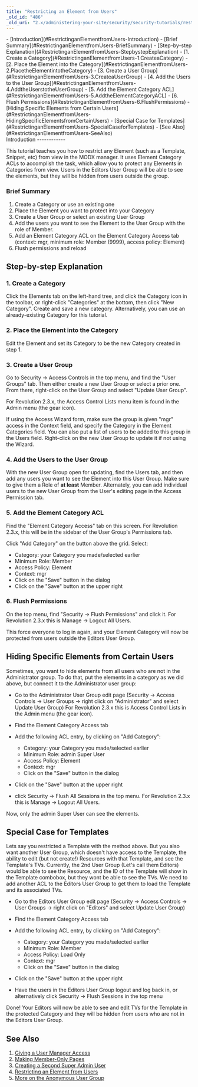 ```yaml
---
title: "Restricting an Element from Users"
_old_id: "486"
_old_uri: "2.x/administering-your-site/security/security-tutorials/restricting-an-element-from-users"
---
```


<div>- [Introduction](#RestrictinganElementfromUsers-Introduction)
  - [Brief Summary](#RestrictinganElementfromUsers-BriefSummary)
- [Step-by-step Explanation](#RestrictinganElementfromUsers-StepbystepExplanation)
  - [1. Create a Category](#RestrictinganElementfromUsers-1.CreateaCategory)
  - [2. Place the Element into the Category](#RestrictinganElementfromUsers-2.PlacetheElementintotheCategory)
  - [3. Create a User Group](#RestrictinganElementfromUsers-3.CreateaUserGroup)
  - [4. Add the Users to the User Group](#RestrictinganElementfromUsers-4.AddtheUserstotheUserGroup)
  - [5. Add the Element Category ACL](#RestrictinganElementfromUsers-5.AddtheElementCategoryACL)
  - [6. Flush Permissions](#RestrictinganElementfromUsers-6.FlushPermissions)
- [Hiding Specific Elements from Certain Users](#RestrictinganElementfromUsers-HidingSpecificElementsfromCertainUsers)
- [Special Case for Templates](#RestrictinganElementfromUsers-SpecialCaseforTemplates)
- [See Also](#RestrictinganElementfromUsers-SeeAlso)

</div>Introduction
------------

This tutorial teaches you how to restrict any Element (such as a Template, Snippet, etc) from view in the MODX manager. It uses Element Category ACLs to accomplish the task, which allow you to protect any Elements in Categories from view. Users in the Editors User Group will be able to see the elements, but they will be hidden from users outside the group.

### Brief Summary

1. Create a Category or use an existing one
2. Place the Element you want to protect into your Category
3. Create a User Group or select an existing User Group
4. Add the users you want to see the Element to the User Group with the role of Member.
5. Add an Element Category ACL on the Element Category Access tab (context: mgr, minimum role: Member (9999), access policy: Element)
6. Flush permissions and reload

Step-by-step Explanation
------------------------

### 1. Create a Category

Click the Elements tab on the left-hand tree, and click the Category icon in the toolbar, or right-click "Categories" at the bottom, then click "New Category". Create and save a new category. Alternatively, you can use an already-existing Category for this tutorial.

### 2. Place the Element into the Category

Edit the Element and set its Category to be the new Category created in step 1.

### 3. Create a User Group

Go to Security -> Access Controls in the top menu, and find the "User Groups" tab. Then either create a new User Group or select a prior one. From there, right-click on the User Group and select "Update User Group".

For Revolution 2.3.x, the Access Control Lists menu item is found in the Admin menu (the gear icon).

If using the Access Wizard form, make sure the group is given "mgr" access in the Context field, and specify the Category in the Element Categories field. You can also put a list of users to be added to this group in the Users field. Right-click on the new User Group to update it if not using the Wizard.

### 4. Add the Users to the User Group

With the new User Group open for updating, find the Users tab, and then add any users you want to see the Element into this User Group. Make sure to give them a Role of **at least** Member. Alternately, you can add individual users to the new User Group from the User's editing page in the Access Permission tab.

### 5. Add the Element Category ACL

Find the "Element Category Access" tab on this screen. For Revolution 2.3.x, this will be in the sidebar of the User Group's Permissions tab.

Click "Add Category" on the button above the grid. Select:

- Category: your Category you made/selected earlier
- Minimum Role: Member
- Access Policy: Element
- Context: mgr
- Click on the "Save" button in the dialog
- Click on the "Save" button at the upper right

### 6. Flush Permissions

On the top menu, find "Security -> Flush Permissions" and click it. For Revolution 2.3.x this is Manage -> Logout All Users.

This force everyone to log in again, and your Element Category will now be protected from users outside the Editors User Group.

Hiding Specific Elements from Certain Users
-------------------------------------------

Sometimes, you want to hide elements from all users who are not in the Administrator group. To do that, put the elements in a category as we did above, but connect it to the Administrator user group:

- Go to the Administrator User Group edit page (Security -> Access Controls -> User Groups -> right click on "Administrator" and select Update User Group) For Revolution 2.3.x this is Access Control Lists in the Admin menu (the gear icon).
- Find the Element Category Access tab
- Add the following ACL entry, by clicking on "Add Category": 
  - Category: your Category you made/selected earlier
  - Minimum Role: admin Super User
  - Access Policy: Element
  - Context: mgr
  - Click on the "Save" button in the dialog
- Click on the "Save" button at the upper right

- click Security -> Flush All Sessions in the top menu. For Revolution 2.3.x this is Manage -> Logout All Users.

Now, only the admin Super User can see the elements.

Special Case for Templates
--------------------------

Lets say you restricted a Template with the method above. But you also want another User Group, which doesn't have access to the Template, the ability to edit (but not create!) Resources with that Template, and see the Template's TVs. Currently, the 2nd User Group (Let's call them Editors) would be able to see the Resource, and the ID of the Template will show in the Template combobox, but they wont be able to see the TVs. We need to add another ACL to the Editors User Group to get them to load the Template and its associated TVs.

- Go to the Editors User Group edit page (Security -> Access Controls -> User Groups -> right click on "Editors" and select Update User Group)
- Find the Element Category Access tab
- Add the following ACL entry, by clicking on "Add Category": 
  - Category: your Category you made/selected earlier
  - Minimum Role: Member
  - Access Policy: Load Only
  - Context: mgr
  - Click on the "Save" button in the dialog
- Click on the "Save" button at the upper right

- Have the users in the Editors User Group logout and log back in, or alternatively click Security -> Flush Sessions in the top menu

Done! Your Editors will now be able to see and edit TVs for the Template in the protected Category and they will be hidden from users who are not in the Editors User Group.

See Also
--------

1. [Giving a User Manager Access](administering-your-site/security/security-tutorials/giving-a-user-manager-access)
2. [Making Member-Only Pages](administering-your-site/security/security-tutorials/making-member-only-pages)
3. [Creating a Second Super Admin User](administering-your-site/security/security-tutorials/creating-a-second-super-admin-user)
4. [Restricting an Element from Users](administering-your-site/security/security-tutorials/restricting-an-element-from-users)
5. [More on the Anonymous User Group](administering-your-site/security/security-tutorials/more-on-the-anonymous-user-group)